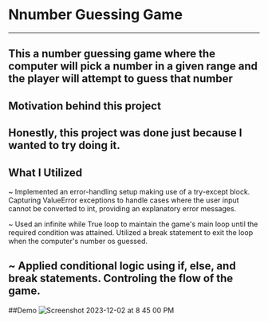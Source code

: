 # Nnumber Guessing Game
---
This a number guessing game where the computer will pick a number in a given range and the player will attempt to guess that number
---
## Motivation behind this project
Honestly, this project was done just because I wanted to try doing it.
---
## What I Utilized
~ Implemented an error-handling setup making use of a try-except block. Capturing ValueError exceptions to handle cases where the user input cannot be converted to int, providing an explanatory error messages.

~ Used an infinite while True loop to maintain the game's main loop until the required condition was attained. Utilized a break statement to exit the loop when the computer's number os guessed.

~ Applied conditional logic using if, else, and break statements. Controling the flow of the game.
---
##Demo
![Screenshot 2023-12-02 at 8 45 00 PM](https://github.com/akilblanchard/num-guesser-game/assets/108893749/766f2534-675d-4552-8079-f5cf7a809fec)

